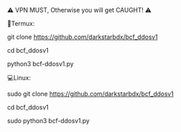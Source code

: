 
⚠ VPN MUST, Otherwise you will get CAUGHT! ⚠

📱Termux:

git clone https://github.com/darkstarbdx/bcf_ddosv1 

cd bcf_ddosv1 

python3 bcf-ddosv1.py

💻Linux:

sudo git clone https://github.com/darkstarbdx/bcf_ddosv1

cd bcf_ddosv1 

sudo python3 bcf-ddosv1.py
